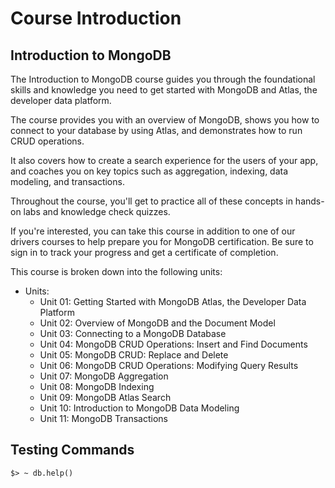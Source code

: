 # Course Introduction

## Introduction to MongoDB
The Introduction to MongoDB course guides you through the foundational skills and knowledge you need to get started with MongoDB and Atlas, the developer data platform.

The course provides you with an overview of MongoDB, shows you how to connect to your database by using Atlas, and demonstrates how to run CRUD operations.

It also covers how to create a search experience for the users of your app, and coaches you on key topics such as aggregation, indexing, data modeling, and transactions.

Throughout the course, you'll get to practice all of these concepts in hands-on labs and knowledge check quizzes.

If you're interested, you can take this course in addition to one of our drivers courses to help prepare you for MongoDB certification. Be sure to sign in to track your progress and get a certificate of completion.

This course is broken down into the following units:

- Units:
  - Unit 01: Getting Started with MongoDB Atlas, the Developer Data Platform
  - Unit 02: Overview of MongoDB and the Document Model
  - Unit 03: Connecting to a MongoDB Database
  - Unit 04: MongoDB CRUD Operations: Insert and Find Documents
  - Unit 05: MongoDB CRUD: Replace and Delete
  - Unit 06: MongoDB CRUD Operations: Modifying Query Results
  - Unit 07: MongoDB Aggregation
  - Unit 08: MongoDB Indexing
  - Unit 09: MongoDB Atlas Search
  - Unit 10: Introduction to MongoDB Data Modeling
  - Unit 11: MongoDB Transactions

## Testing Commands

```
$> ~ db.help()
```
